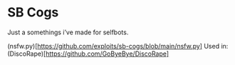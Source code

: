 # SB Cogs 
Just a somethings i’ve made for selfbots. 

(nsfw.py)[https://github.com/exploits/sb-cogs/blob/main/nsfw.py] Used in: (DiscoRape)[https://github.com/GoByeBye/DiscoRape]
